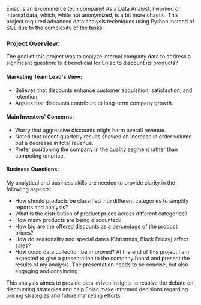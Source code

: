Eniac is an e-commerce tech company! As a Data Analyst, I worked on internal data, which, while not anonymized, is a bit more chaotic. This project required advanced data analysis techniques using Python instead of SQL due to the complexity of the tasks.

### Project Overview: 
The goal of this project was to analyze internal company data to address a significant question: Is it beneficial for Eniac to discount its products?

#### Marketing Team Lead's View:
- Believes that discounts enhance customer acquisition, satisfaction, and retention.
- Argues that discounts contribute to long-term company growth.

#### Main Investors' Concerns:
- Worry that aggressive discounts might harm overall revenue.
- Noted that recent quarterly results showed an increase in order volume but a decrease in total revenue.
- Prefer positioning the company in the quality segment rather than competing on price.

#### Business Questions:
My analytical and business skills are needed to provide clarity in the following aspects:
- How should products be classified into different categories to simplify reports and analysis?
- What is the distribution of product prices across different categories?
- How many products are being discounted?
- How big are the offered discounts as a percentage of the product prices?
- How do seasonality and special dates (Christmas, Black Friday) affect sales?
- How could data collection be improved?
At the end of this project I am expected to give a presentation to the company board and present the results of my analysis. The presentation needs to be concise, but also engaging and convincing.

This analysis aimes to provide data-driven insights to resolve the debate on discounting strategies and help Eniac make informed decisions regarding pricing strategies and future marketing efforts.

